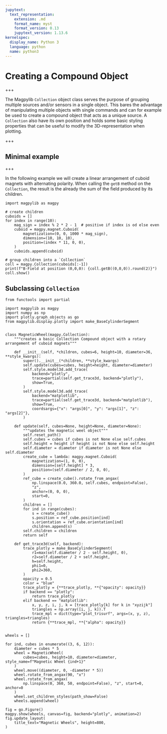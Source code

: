 ```yaml
---
jupytext:
  text_representation:
    extension: .md
    format_name: myst
    format_version: 0.13
    jupytext_version: 1.13.6
kernelspec:
  display_name: Python 3
  language: python
  name: python3
---
```


# Creating a Compound Object

+++

The Magpylib `Collection` object class serves the purpose of grouping multiple sources and/or sensors in a single object. This bares the advantage of manipulating multiple objects with single commands and can for example be used to create a compound object that acts as a unique source.
A `Collection` also have its own position and holds some basic styling properties that can be useful to modify the 3D-representation when plotting.

+++

## Minimal example

+++

In the following example we will create a linear arrangement of cuboid magnets with alternating polarity. When calling the `getB` method on the `Collection`, the result is the already the sum of the field produced by its children.

```{code-cell} ipython3
import magpylib as magpy

# create children
cuboids = []
for index in range(10):
    mag_sign = index % 2 * 2 - 1  # positive if index is od else even
    cuboid = magpy.magnet.Cuboid(
        magnetization=(0, 0, 1000 * mag_sign),
        dimension=(10, 10, 10),
        position=(index * 11, 0, 0),
    )
    cuboids.append(cuboid)

# group children into a `Collection`
coll = magpy.Collection(cuboids[:-1])
print(f"B-Field at position (0,0,0): {coll.getB((0,0,0)).round(2)}")
coll.show()
```

## Subclassing `Collection`

```{code-cell} ipython3
from functools import partial

import magpylib as magpy
import numpy as np
import plotly.graph_objects as go
from magpylib.display.plotly import make_BaseCylinderSegment


class MagneticWheel(magpy.Collection):
    """creates a basic Collection Compound object with a rotary arrangement of cuboid magnets"""

    def __init__(self, *children, cubes=6, height=10, diameter=36, **style_kwargs):
        super().__init__(*children, **style_kwargs)
        self.update(cubes=cubes, height=height, diameter=diameter)
        self.style.model3d.add_trace(
            backend="plotly",
            trace=partial(self.get_trace3d, backend="plotly"),
            show=True,
        )
        self.style.model3d.add_trace(
            backend="matplotlib",
            trace=partial(self.get_trace3d, backend="matplotlib"),
            show=True,
            coordsargs={"x": "args[0]", "y": "args[1]", "z": "args[2]"},
        )

    def update(self, cubes=None, height=None, diameter=None):
        """updates the magnetic weel object"""
        self.reset_path()
        self.cubes = cubes if cubes is not None else self.cubes
        self.height = height if height is not None else self.height
        self.diameter = diameter if diameter is not None else self.diameter
        create_cube = lambda: magpy.magnet.Cuboid(
            magnetization=(1, 0, 0),
            dimension=[self.height] * 3,
            position=(self.diameter / 2, 0, 0),
        )
        ref_cube = create_cube().rotate_from_angax(
            np.linspace(0.0, 360.0, self.cubes, endpoint=False),
            "z",
            anchor=(0, 0, 0),
            start=0,
        )
        children = []
        for ind in range(cubes):
            s = create_cube()
            s.position = ref_cube.position[ind]
            s.orientation = ref_cube.orientation[ind]
            children.append(s)
        self.children = children
        return self

    def get_trace3d(self, backend):
        trace_plotly = make_BaseCylinderSegment(
            r1=max(self.diameter / 2 - self.height, 0),
            r2=self.diameter / 2 + self.height,
            h=self.height,
            phi1=0,
            phi2=360,
        )
        opacity = 0.5
        color = "blue"
        trace_plotly = {**trace_plotly, **{"opacity": opacity}}
        if backend == "plotly":
            return trace_plotly
        elif backend == "matplotlib":
            x, y, z, i, j, k = [trace_plotly[k] for k in "xyzijk"]
            triangles = np.array([i, j, k]).T
            trace_mpl = dict(type="plot_trisurf", args=(x, y, z), triangles=triangles)
            return {**trace_mpl, **{"alpha": opacity}}


wheels = []

for ind, cubes in enumerate((3, 6, 12)):
    diameter = cubes * 5
    wheel = MagneticWheel(
        cubes=cubes, height=10, diameter=diameter, style_name=f"Magnetic Wheel {ind+1}"
    )
    wheel.move((diameter, 0, -diameter * 5))
    wheel.rotate_from_angax(90, "x")
    wheel.rotate_from_angax(
        np.linspace(0, 360, 50, endpoint=False), "z", start=0, anchor=0
    )
    wheel.set_children_styles(path_show=False)
    wheels.append(wheel)

fig = go.Figure()
magpy.show(wheels, canvas=fig, backend="plotly", animation=2)
fig.update_layout(
    title_text="Magnetic Wheels", height=800,
)
```
